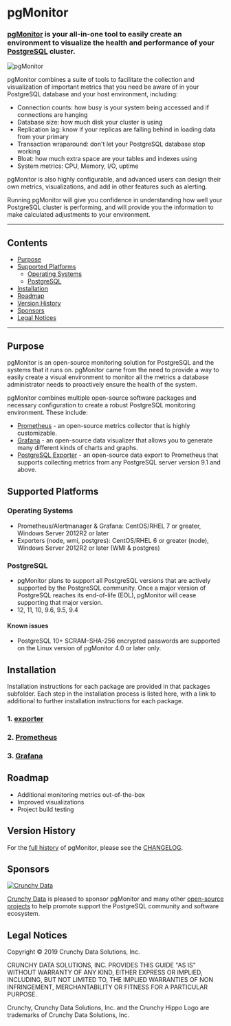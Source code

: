 # pgMonitor

### [pgMonitor](https://github.com/CrunchyData/pgMonitor) is your all-in-one tool to easily create an environment to visualize the health and performance of your [PostgreSQL](http://www.postgresql.org/) cluster.

![pgMonitor](/images/PGMonitor.gif)

pgMonitor combines a suite of tools to facilitate the collection and visualization of important metrics that you need be aware of in your PostgreSQL database and your host environment, including:

- Connection counts: how busy is your system being accessed and if connections are hanging
- Database size: how much disk your cluster is using
- Replication lag: know if your replicas are falling behind in loading data from your primary
- Transaction wraparound: don't let your PostgreSQL database stop working
- Bloat: how much extra space are your tables and indexes using
- System metrics: CPU, Memory, I/O, uptime

pgMonitor is also highly configurable, and advanced users can design their own metrics, visualizations, and add in other features such as alerting.

Running pgMonitor will give you confidence in understanding how well your PostgreSQL cluster is performing, and will provide you the information to make calculated adjustments to your environment.

---

## Contents

- [Purpose](#purpose)
- [Supported Platforms](#supported-platforms)
  - [Operating Systems](#operating-systems)
  - [PostgreSQL](#postgesql)
- [Installation](#installation)
- [Roadmap](#roadmap)
- [Version History](#version-history)
- [Sponsors](#sponsors)
- [Legal Notices](#legal-notices)

---

## Purpose

pgMonitor is an open-source monitoring solution for PostgreSQL and the systems that it runs on. pgMonitor came from the need to provide a way to easily create a visual environment to monitor all the metrics a database administrator needs to proactively ensure the health of the system.

pgMonitor combines multiple open-source software packages and necessary configuration to create a robust PostgreSQL monitoring environment.  These include:

- [Prometheus](https://prometheus.io/) - an open-source metrics collector that is highly customizable.
- [Grafana](https://grafana.com/) - an open-source data visualizer that allows you to generate many different kinds of charts and graphs.
- [PostgreSQL Exporter](https://github.com/wrouesnel/postgres_exporter) - an open-source data export to Prometheus that supports collecting metrics from any PostgreSQL server version 9.1 and above.

## Supported Platforms

### Operating Systems

- Prometheus/Alertmanager & Grafana: CentOS/RHEL 7 or greater, Windows Server 2012R2 or later
- Exporters (node, wmi, postgres): CentOS/RHEL 6 or greater (node), Windows Server 2012R2 or later (WMI & postgres)

### PostgreSQL

- pgMonitor plans to support all PostgreSQL versions that are actively supported by the PostgreSQL community. Once a major version of PostgreSQL reaches its end-of-life (EOL), pgMonitor will cease supporting that major version.
- 12, 11, 10, 9.6, 9.5, 9.4

#### Known issues

- PostgreSQL 10+ SCRAM-SHA-256 encrypted passwords are supported on the Linux version of pgMonitor 4.0 or later only.

## Installation

Installation instructions for each package are provided in that packages subfolder. Each step in the installation process is listed here, with a link to additional to further installation instructions for each package.

### 1. [exporter](/exporter)

### 2. [Prometheus](/prometheus)

### 3. [Grafana](/grafana)

## Roadmap

- Additional monitoring metrics out-of-the-box
- Improved visualizations
- Project build testing

## Version History

For the [full history](/changelog) of pgMonitor, please see the [CHANGELOG](/changelog).

## Sponsors

[![Crunchy Data](/images/crunchy_logo.png)](https://www.crunchydata.com/)

[Crunchy Data](https://www.crunchydata.com/) is pleased to sponsor pgMonitor and many other [open-source projects](https://github.com/CrunchyData/) to help promote support the PostgreSQL community and software ecosystem.

## Legal Notices

Copyright © 2019 Crunchy Data Solutions, Inc.

CRUNCHY DATA SOLUTIONS, INC. PROVIDES THIS GUIDE "AS IS" WITHOUT WARRANTY OF ANY KIND, EITHER EXPRESS OR IMPLIED, INCLUDING, BUT NOT LIMITED TO, THE IMPLIED WARRANTIES OF NON INFRINGEMENT, MERCHANTABILITY OR FITNESS FOR A PARTICULAR PURPOSE.

Crunchy, Crunchy Data Solutions, Inc. and the Crunchy Hippo Logo are trademarks of Crunchy Data Solutions, Inc.
